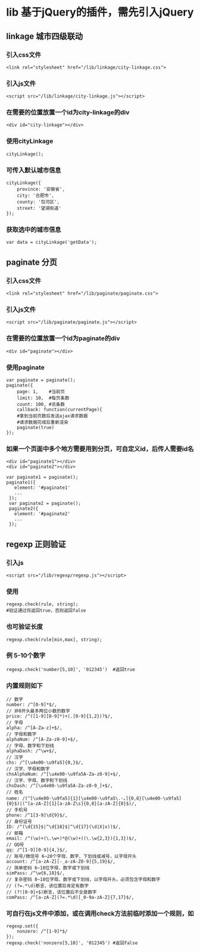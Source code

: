 # lib 基于jQuery的插件，需先引入jQuery

## linkage 城市四级联动
### 引入css文件
    <link rel="stylesheet" href="/lib/linkage/city-linkage.css">
### 引入js文件
    <script src="/lib/linkage/city-linkage.js"></script>
### 在需要的位置放置一个id为city-linkage的div
    <div id="city-linkage"></div>
### 使用cityLinkage
    cityLinkage();
### 可传入默认城市信息
    cityLinkage({
        province: '安徽省',
        city: '合肥市',
        county: '包河区',
        street: '望湖街道'
    });
### 获取选中的城市信息
    var data = cityLinkage('getData');

## paginate 分页
### 引入css文件
    <link rel="stylesheet" href="/lib/paginate/paginate.css">
### 引入js文件
    <script src="/lib/paginate/paginate.js"></script>
### 在需要的位置放置一个id为paginate的div
    <div id="paginate"></div>
### 使用paginate
    var paginate = paginate();
    paginate({
        page: 1,    #当前页
        limit: 10,  #每页条数
        count: 100, #总条数
        callback: function(currentPage){
        #拿到当前页数后发送ajax请求数据
        #请求数据完成后重新渲染
        paginate(true)
    });
### 如果一个页面中多个地方需要用到分页，可自定义id，后传人需要id名
    <div id="paginate1"></div>
    <div id="paginate2"></div>

    var paginate1 = paginate();
    paginate1({
       element: '#paginate1'
       ...
     });
     var paginate2 = paginate();
     paginate2({
       element: '#paginate2'
       ...
     });

## regexp 正则验证
### 引入js
    <script src="/lib/regexp/regexp.js"></script>
### 使用
    regexp.check(rule, string);
    #验证通过将返回true，否则返回false
### 也可验证长度
    regexp.check(rule[min,max], string);
### 例 5-10个数字
    regexp.check('number[5,10]', '012345')  #返回true
### 内置规则如下
    // 数字
    number: /^[0-9]*$/,
    // 非0开头最多两位小数的数字
    price: /^([1-9][0-9]*)+(.[0-9]{1,2})?$/,
    // 字母
    alpha: /^[A-Za-z]+$/,
    // 字母和数字
    alphaNum: /^[A-Za-z0-9]+$/,
    // 字母、数字和下划线
    alphaDash: /^\w+$/,
    // 汉字
    chs: /^[\u4e00-\u9fa5]{0,}$/,
    // 汉字、字母和数字
    chsAlphaNum: /^[\u4e00-\u9fa5A-Za-z0-9]+$/,
    // 汉字、字母、数字和下划线
    chsDash: /^[\u4e00-\u9fa5A-Za-z0-9_]+$/,
    // 姓名
    name: /(^[\u4e00-\u9fa5]{1}[\u4e00-\u9fa5\.·。]{0,8}[\u4e00-\u9fa5]{0}$)|(^[a-zA-Z]{1}[a-zA-Z\s]{0,8}[a-zA-Z]{0}$)/,
    // 手机号
    phone: /^1[3-9]\d{9}$/,
    // 身份证号
    ID: /^(\d{15}$|^\d{18}$|^\d{17}(\d|X|x))$/,
    // 邮箱
    email: /^(\w)+(\.\w+)*@(\w)+((\.\w{2,3}){1,3})$/,
    // QQ号
    qq: /^[1-9][0-9]{4,}$/,
    // 账号/微信号 6~20个字母、数字、下划线或减号，以字母开头
    account: /^[a-zA-Z][-_a-zA-Z0-9]{5,19}$/,
    // 简单密码 6~18位字母、数字或下划线
    simPass: /^\w{6,18}$/,
    // 复杂密码 8~18位字母、数字或下划线，以字母开头，必须包含字母和数字
    // (?=.*\d)断言，该位置后肯定有数字
    // (?![0-9]+$)断言，该位置后不全是数字
    comPass: /^[a-zA-Z](?=.*\d)[_0-9a-zA-Z]{7,17}$/,
### 可自行在js文件中添加，或在调用check方法前临时添加一个规则，如
    regexp.set({
        nonzero: /^[1-9]*$/
    });
    regexp.check('nonzero[5,10]', '012345') #返回false
